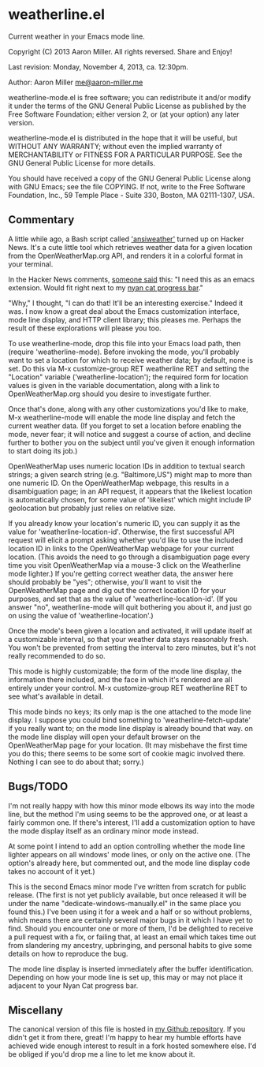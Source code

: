 weatherline.el
==============

Current weather in your Emacs mode line.

Copyright (C) 2013 Aaron Miller. All rights reversed.
Share and Enjoy!

Last revision: Monday, November 4, 2013, ca. 12:30pm.

Author: Aaron Miller <me@aaron-miller.me>

weatherline-mode.el is free software; you can redistribute it
and/or modify it under the terms of the GNU General Public License
as published by the Free Software Foundation; either version 2, or
(at your option) any later version.

weatherline-mode.el is distributed in the hope that it will be
useful, but WITHOUT ANY WARRANTY; without even the implied warranty
of MERCHANTABILITY or FITNESS FOR A PARTICULAR PURPOSE.  See the
GNU General Public License for more details.

You should have received a copy of the GNU General Public License
along with GNU Emacs; see the file COPYING.  If not, write to the
Free Software Foundation, Inc., 59 Temple Place - Suite 330,
Boston, MA 02111-1307, USA.

Commentary
----------

A little while ago, a Bash script called ['ansiweather'][1] turned
up on Hacker News. It's a cute little tool which retrieves weather
data for a given location from the OpenWeatherMap.org API, and
renders it in a colorful format in your terminal.

In the Hacker News comments, [someone said][2] this: "I need this as
an emacs extension. Would fit right next to my [nyan cat progress
bar][3]."

"Why," I thought, "I can do that! It'll be an interesting
exercise." Indeed it was. I now know a great deal about the Emacs
customization interface, mode line display, and HTTP client
library; this pleases me. Perhaps the result of these explorations
will please you too.

To use weatherline-mode, drop this file into your Emacs load path,
then (require 'weatherline-mode). Before invoking the mode, you'll
probably want to set a location for which to receive weather data;
by default, none is set. Do this via M-x customize-group RET
weatherline RET and setting the "Location" variable
('weatherline-location'); the required form for location values is
given in the variable documentation, along with a link to
OpenWeatherMap.org should you desire to investigate further.

Once that's done, along with any other customizations you'd like to
make, M-x weatherline-mode will enable the mode line display and
fetch the current weather data. (If you forget to set a location
before enabling the mode, never fear; it will notice and suggest a
course of action, and decline further to bother you on the subject
until you've given it enough information to start doing its job.)

OpenWeatherMap uses numeric location IDs in addition to textual
search strings; a given search string (e.g. "Baltimore,US") might
map to more than one numeric ID. On the OpenWeatherMap webpage,
this results in a disambiguation page; in an API request, it
appears that the likeliest location is automatically chosen, for
some value of 'likeliest' which might include IP geolocation but
probably just relies on relative size.

If you already know your location's numeric ID, you can supply it
as the value for 'weatherline-location-id'. Otherwise, the first
successful API request will elicit a prompt asking whether you'd
like to use the included location ID in links to the OpenWeatherMap
webpage for your current location. (This avoids the need to go
through a disambiguation page every time you visit OpenWeatherMap
via a mouse-3 click on the Weatherline mode lighter.) If you're
getting correct weather data, the answer here should probably be
"yes"; otherwise, you'll want to visit the OpenWeatherMap page and
dig out the correct location ID for your purposes, and set that as
the value of 'weatherline-location-id'. (If you answer "no",
weatherline-mode will quit bothering you about it, and just go on
using the value of 'weatherline-location'.)

Once the mode's been given a location and activated, it will update
itself at a customizable interval, so that your weather data stays
reasonably fresh. You won't be prevented from setting the interval
to zero minutes, but it's not really recommended to do so.

This mode is highly customizable; the form of the mode line
display, the information there included, and the face in which it's
rendered are all entirely under your control. M-x customize-group
RET weatherline RET to see what's available in detail.

This mode binds no keys; its only map is the one attached to the
mode line display. I suppose you could bind something to
'weatherline-fetch-update' if you really want to; <mouse-2> on the
mode line display is already bound that way. <mouse-3> on the mode
line display will open your default browser on the OpenWeatherMap
page for your location. (It may misbehave the first time you do
this; there seems to be some sort of cookie magic involved
there. Nothing I can see to do about that; sorry.)

[1]: https://github.com/fcambus/ansiweather/blob/master/ansiweather
[2]: https://news.ycombinator.com/item?id=6587660
[3]: http://nyan-mode.buildsomethingamazing.com/

Bugs/TODO
---------

I'm not really happy with how this minor mode elbows its way into
the mode line, but the method I'm using seems to be the approved
one, or at least a fairly common one. If there's interest, I'll add
a customization option to have the mode display itself as an
ordinary minor mode instead.

At some point I intend to add an option controlling whether the
mode line lighter appears on all windows' mode lines, or only on
the active one. (The option's already here, but commented out, and
the mode line display code takes no account of it yet.)

This is the second Emacs minor mode I've written from scratch for
public release. (The first is not yet publicly available, but once
released it will be under the name "dedicate-windows-manually.el"
in the same place you found this.) I've been using it for a week
and a half or so without problems, which means there are certainly
several major bugs in it which I have yet to find. Should you
encounter one or more of them, I'd be delighted to receive a pull
request with a fix, or failing that, at least an email which takes
time out from slandering my ancestry, upbringing, and personal
habits to give some details on how to reproduce the bug.

The mode line display is inserted immediately after the buffer
identification. Depending on how your mode line is set up, this may
or may not place it adjacent to your Nyan Cat progress bar.

Miscellany
----------

The canonical version of this file is hosted in
[my Github repository][4]. If you didn't get it from there, great! I'm
happy to hear my humble efforts have achieved wide enough interest to
result in a fork hosted somewhere else. I'd be obliged if you'd drop
me a line to let me know about it.

[4]: https://github.com/aaron-em/weatherline.el
